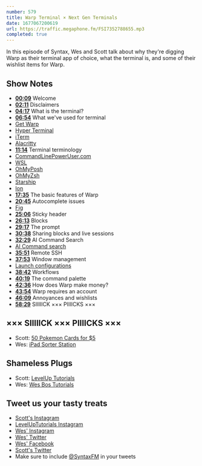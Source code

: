 ```yaml
---
number: 579
title: Warp Terminal × Next Gen Terminals
date: 1677067200619
url: https://traffic.megaphone.fm/FSI7352788655.mp3
completed: true
---
```


In this episode of Syntax, Wes and Scott talk about why they're digging Warp as their terminal app of choice, what the terminal is, and some of their wishlist items for Warp.

## Show Notes

* **[00:09](#t=00:09)** Welcome
* **[02:11](#t=02:11)** Disclaimers
* **[04:17](#t=04:17)** What is the terminal?
* **[06:54](#t=06:54)** What we've used for terminal
* [Get Warp](https://app.warp.dev/referral/2664Z2)
* [Hyper Terminal](https://hyper.is/)
* [iTerm](https://iterm2.com/)
* [Alacritty](https://alacritty.org/)
* **[11:14](#t=11:14)** Terminal terminology
* [CommandLinePowerUser.com](https://commandlinepoweruser.com/)
* [WSL](https://learn.microsoft.com/en-us/windows/wsl/install)
* [OhMyPosh](https://ohmyposh.dev/)
* [OhMyZsh](https://ohmyz.sh/)
* [Starship](https://starship.rs/)
* [Ion](https://github.com/redox-os/ion)
* **[17:35](#t=17:35)** The basic features of Warp
* **[20:45](#t=20:45)** Autocomplete issues
* [Fig](https://www.npmjs.com/package/fig)
* **[25:06](#t=25:06)** Sticky header
* **[26:13](#t=26:13)** Blocks
* **[29:17](#t=29:17)** The prompt
* **[30:38](#t=30:38)** Sharing blocks and live sessions
* **[32:29](#t=32:29)** AI Command Search
* [AI Command search](https://twitter.com/warpdotdev/status/1612509826738966528)
* **[35:51](#t=35:51)** Remote SSH
* **[37:53](#t=37:53)** Window management
* [Launch configurations](https://docs.warp.dev/features/sessions/launch-configurations)
* **[38:42](#t=38:42)** Workflows
* **[40:19](#t=40:19)** The command palette
* **[42:36](#t=42:36)** How does Warp make money?
* **[43:54](#t=43:54)** Warp requires an account
* **[46:09](#t=46:09)** Annoyances and wishlists
* **[58:29](#t=58:29)** SIIIIICK ××× PIIIICKS ×××

## ××× SIIIIICK ××× PIIIICKS ×××

* Scott: [50 Pokemon Cards for $5](https://amzn.to/3XDPek0)
* Wes: [iPad Sorter Station](https://amzn.to/3YwqaN0)

## Shameless Plugs

* Scott: [LevelUp Tutorials](https://levelup.video)
* Wes: [Wes Bos Tutorials](https://wesbos.com/courses)

## Tweet us your tasty treats

* [Scott's Instagram](https://www.instagram.com/stolinski/)
* [LevelUpTutorials Instagram](https://www.instagram.com/LevelUpTutorials/)
* [Wes' Instagram](https://www.instagram.com/wesbos/)
* [Wes' Twitter](https://twitter.com/wesbos)
* [Wes' Facebook](https://www.facebook.com/wesbos.developer)
* [Scott's Twitter](https://twitter.com/stolinski)
* Make sure to include [@SyntaxFM](https://twitter.com/SyntaxFM) in your tweets
